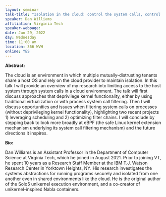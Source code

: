 ```yaml
---
layout: seminar
talk-title: "Isolation in the cloud: control the system calls, control the attackers"
speaker: Dan Williams
affiliation: Virginia Tech
speaker-webpage:
date: Jun 29, 2022
day: Wednesday
time: 11:00 am
location: 366 WVH
online: YES
---
```


**Abstract:**

The cloud is an environment in which multiple mutually-distrusting tenants share a host OS and rely on the cloud provider to maintain isolation.  In this talk I will provide an overview of my research into limiting access to the host system through system calls in a cloud environment.  The talk will first discuss approaches that deprivilege kernel functionality, either by using traditional virtualization or with process system call filtering.  Then I will discuss opportunities and issues when filtering system calls on processes (without deprivileging kernel functionality), highlighting two recent projects 1) leveraging scheduling and 2) optimizing filter chains.  I will conclude by stepping back to look more broadly at eBPF (the safe Linux kernel extension mechanism underlying its system call filtering mechanism) and the future directions it inspires.

**Bio:**

Dan Williams is an Assistant Professor in the Department of Computer Science at Virginia Tech, which he joined in August 2021. Prior to joining VT, he spent 10 years as a Research Staff Member at the IBM T.J. Watson Research Center in Yorktown Heights, NY. His research investigates the systems abstractions for running programs securely and isolated from one another even in shared environments like the cloud. He is the original author of the Solo5 unikernel execution environment, and a co-creator of unikernel-inspired Nabla containers.


